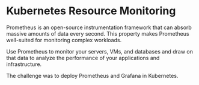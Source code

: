 # Kubernetes Resource Monitoring

Prometheus is an open-source instrumentation framework that can absorb massive amounts of data every second. This property makes Prometheus well-suited for monitoring complex workloads.

Use Prometheus to monitor your servers, VMs, and databases and draw on that data to analyze the performance of your applications and infrastructure.

The challenge was to deploy Prometheus and Grafana in Kubernetes.
